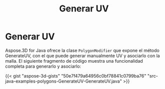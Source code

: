 ﻿---
title: Generar UV
type: docs
weight: 20
url: /es/java/generate-uv/
description: Aspose.3D for Java ofrece la clase PolygonModificer que expone el método GenerateUV, con el que puede generar manualmente UV y asociarlo con la malla.
---
# **Generar UV**
Aspose.3D for Java ofrece la clase `PolygonModifier` que expone el método GenerateUV, con el que puede generar manualmente UV y asociarlo con la malla. El siguiente fragmento de código muestra una funcionalidad completa para generarlo y asociarlo:

{{< gist "aspose-3d-gists" "50e7f479a64956c0bf78841c0799ba76" "src-java-examples-polygons-GenerateUV-GenerateUV.java" >}}
